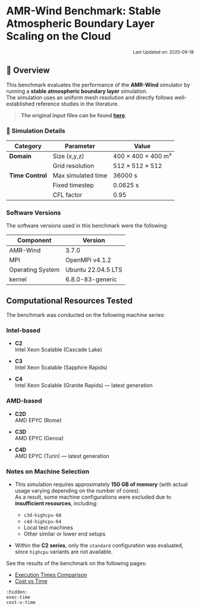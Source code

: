 # AMR-Wind Benchmark: Stable Atmospheric Boundary Layer Scaling on the Cloud

<p align="right">
    <small>Last Updated on: 2025-09-18</small>
</p>

## 📌 Overview

This benchmark evaluates the performance of the **AMR-Wind** simulator by running a **stable atmospheric boundary layer** simulation.  
The simulation uses an uniform mesh resolution and directly follows well-established reference studies in the literature.


> **The original input files can be found [here](https://github.com/Exawind/exawind-benchmarks/tree/main/amr-wind/atmospheric_boundary_layer/stable/input_files).**


### 🔬 Simulation Details

| **Category**        | **Parameter**             | **Value**                  |
|----------------------|---------------------------|----------------------------|
| **Domain**           | Size (x,y,z)              | 400 × 400 × 400 m³         |
|                      | Grid resolution           | 512 × 512 × 512            |
| **Time Control**     | Max simulated time        | 36000 s                    |
|                      | Fixed timestep            | 0.0625 s                   |
|                      | CFL factor                | 0.95                       |

### Software Versions
The software versions used in this benchmark were the following:

| Component              | Version                               |
|------------------------|---------------------------------------|
| AMR-Wind                  | 3.7.0                                |
| MPI                  | OpenMPI v4.1.2              |
| Operating System       |Ubuntu 22.04.5 LTS|
| kernel                 | 6.8.0-83-generic                     |


## Computational Resources Tested

The benchmark was conducted on the following machine series:

### Intel-based
- **C2**  
  Intel Xeon Scalable (Cascade Lake)

- **C3**  
  Intel Xeon Scalable (Sapphire Rapids)

- **C4**  
  Intel Xeon Scalable (Granite Rapids) — latest generation

### AMD-based
- **C2D**  
  AMD EPYC (Rome)

- **C3D**  
  AMD EPYC (Genoa)

- **C4D**  
  AMD EPYC (Turin) — latest generation

### Notes on Machine Selection

- This simulation requires approximately **150 GB of memory** (with actual usage varying depending on the number of cores).  
  As a result, some machine configurations were excluded due to **insufficient resources**, including:
  - `c3d-highcpu-60`  
  - `c4d-highcpu-64`  
  - Local test machines  
  - Other similar or lower end setups

- Within the **C2 series**, only the `standard` configuration was evaluated, since `highcpu` variants are not available.


See the results of the benchmark on the following pages:
- [Execution Times Comparison](exec-time)
- [Cost vs Time](cost-v-time)

```{toctree}
:hidden:
exec-time
cost-v-time
```
